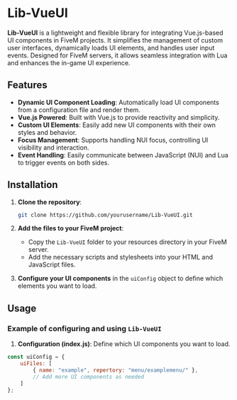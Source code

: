 # Lib-VueUI

**Lib-VueUI** is a lightweight and flexible library for integrating Vue.js-based UI components in FiveM projects. It simplifies the management of custom user interfaces, dynamically loads UI elements, and handles user input events. Designed for FiveM servers, it allows seamless integration with Lua and enhances the in-game UI experience.

## Features

- **Dynamic UI Component Loading**: Automatically load UI components from a configuration file and render them.
- **Vue.js Powered**: Built with Vue.js to provide reactivity and simplicity.
- **Custom UI Elements**: Easily add new UI components with their own styles and behavior.
- **Focus Management**: Supports handling NUI focus, controlling UI visibility and interaction.
- **Event Handling**: Easily communicate between JavaScript (NUI) and Lua to trigger events on both sides.

## Installation

1. **Clone the repository**:
    ```bash
    git clone https://github.com/yourusername/Lib-VueUI.git
    ```

2. **Add the files to your FiveM project**:
   - Copy the `Lib-VueUI` folder to your resources directory in your FiveM server.
   - Add the necessary scripts and stylesheets into your HTML and JavaScript files.

3. **Configure your UI components** in the `uiConfig` object to define which elements you want to load.

## Usage

### Example of configuring and using `Lib-VueUI`

1. **Configuration (index.js)**: Define which UI components you want to load.

```js
const uiConfig = {
    uiFiles: [
        { name: "example", repertory: "menu/examplemenu/" },
        // Add more UI components as needed
    ]
};
